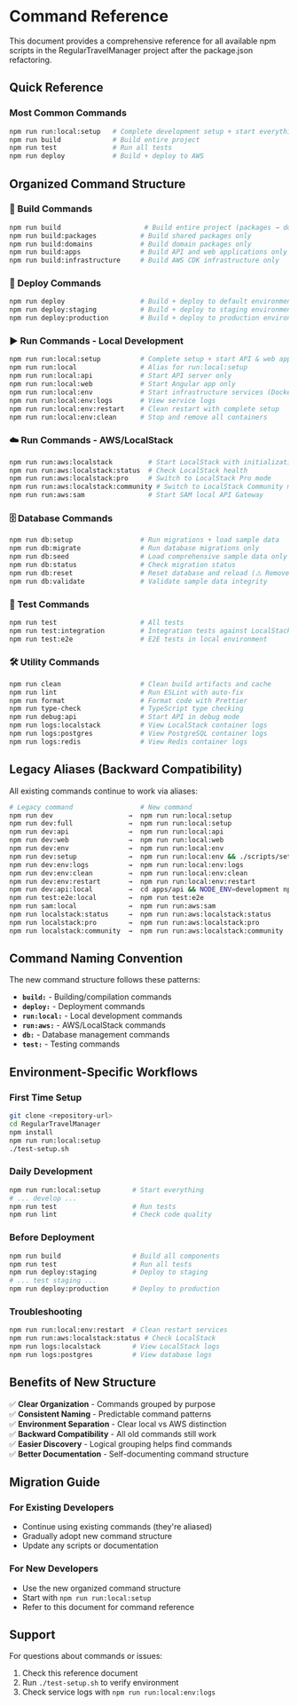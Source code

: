# Command Reference

This document provides a comprehensive reference for all available npm scripts in the RegularTravelManager project after the package.json refactoring.

## Quick Reference

### Most Common Commands
```bash
npm run run:local:setup   # Complete development setup + start everything
npm run build             # Build entire project
npm run test              # Run all tests
npm run deploy            # Build + deploy to AWS
```

## Organized Command Structure

### 🔨 Build Commands
```bash
npm run build                     # Build entire project (packages → domains → apps → infrastructure)
npm run build:packages           # Build shared packages only
npm run build:domains            # Build domain packages only
npm run build:apps               # Build API and web applications only
npm run build:infrastructure     # Build AWS CDK infrastructure only
```

### 🚀 Deploy Commands
```bash
npm run deploy                   # Build + deploy to default environment
npm run deploy:staging           # Build + deploy to staging environment
npm run deploy:production        # Build + deploy to production environment
```

### ▶️ Run Commands - Local Development
```bash
npm run run:local:setup          # Complete setup + start API & web apps (RECOMMENDED)
npm run run:local                # Alias for run:local:setup
npm run run:local:api            # Start API server only
npm run run:local:web            # Start Angular app only
npm run run:local:env            # Start infrastructure services (Docker)
npm run run:local:env:logs       # View service logs
npm run run:local:env:restart    # Clean restart with complete setup
npm run run:local:env:clean      # Stop and remove all containers
```

### ☁️ Run Commands - AWS/LocalStack
```bash
npm run run:aws:localstack         # Start LocalStack with initialization
npm run run:aws:localstack:status  # Check LocalStack health
npm run run:aws:localstack:pro     # Switch to LocalStack Pro mode  
npm run run:aws:localstack:community # Switch to LocalStack Community mode
npm run run:aws:sam                # Start SAM local API Gateway
```

### 🗄️ Database Commands
```bash
npm run db:setup                 # Run migrations + load sample data
npm run db:migrate               # Run database migrations only
npm run db:seed                  # Load comprehensive sample data only
npm run db:status                # Check migration status
npm run db:reset                 # Reset database and reload (⚠️ Removes all data)
npm run db:validate              # Validate sample data integrity
```

### 🧪 Test Commands
```bash
npm run test                     # All tests
npm run test:integration         # Integration tests against LocalStack
npm run test:e2e                 # E2E tests in local environment
```

### 🛠️ Utility Commands
```bash
npm run clean                    # Clean build artifacts and cache
npm run lint                     # Run ESLint with auto-fix
npm run format                   # Format code with Prettier
npm run type-check               # TypeScript type checking
npm run debug:api                # Start API in debug mode
npm run logs:localstack          # View LocalStack container logs
npm run logs:postgres            # View PostgreSQL container logs
npm run logs:redis               # View Redis container logs
```

## Legacy Aliases (Backward Compatibility)

All existing commands continue to work via aliases:

```bash
# Legacy command                 # New command
npm run dev                   →  npm run run:local:setup
npm run dev:full              →  npm run run:local:setup  
npm run dev:api               →  npm run run:local:api
npm run dev:web               →  npm run run:local:web
npm run dev:env               →  npm run run:local:env
npm run dev:setup             →  npm run run:local:env && ./scripts/setup-development.sh
npm run dev:env:logs          →  npm run run:local:env:logs
npm run dev:env:clean         →  npm run run:local:env:clean
npm run dev:env:restart       →  npm run run:local:env:restart
npm run dev:api:local         →  cd apps/api && NODE_ENV=development npm run dev
npm run test:e2e:local        →  npm run test:e2e
npm run sam:local             →  npm run run:aws:sam
npm run localstack:status     →  npm run run:aws:localstack:status
npm run localstack:pro        →  npm run run:aws:localstack:pro
npm run localstack:community  →  npm run run:aws:localstack:community
```

## Command Naming Convention

The new command structure follows these patterns:

- **`build:`** - Building/compilation commands
- **`deploy:`** - Deployment commands  
- **`run:local:`** - Local development commands
- **`run:aws:`** - AWS/LocalStack commands
- **`db:`** - Database management commands
- **`test:`** - Testing commands

## Environment-Specific Workflows

### First Time Setup
```bash
git clone <repository-url>
cd RegularTravelManager
npm install
npm run run:local:setup
./test-setup.sh
```

### Daily Development
```bash
npm run run:local:setup        # Start everything
# ... develop ...
npm run test                   # Run tests
npm run lint                   # Check code quality
```

### Before Deployment
```bash
npm run build                  # Build all components
npm run test                   # Run all tests
npm run deploy:staging         # Deploy to staging
# ... test staging ...
npm run deploy:production      # Deploy to production
```

### Troubleshooting
```bash
npm run run:local:env:restart  # Clean restart services
npm run run:aws:localstack:status # Check LocalStack
npm run logs:localstack        # View LocalStack logs
npm run logs:postgres          # View database logs
```

## Benefits of New Structure

✅ **Clear Organization** - Commands grouped by purpose  
✅ **Consistent Naming** - Predictable command patterns  
✅ **Environment Separation** - Clear local vs AWS distinction  
✅ **Backward Compatibility** - All old commands still work  
✅ **Easier Discovery** - Logical grouping helps find commands  
✅ **Better Documentation** - Self-documenting command structure  

## Migration Guide

### For Existing Developers
- Continue using existing commands (they're aliased)
- Gradually adopt new command structure
- Update any scripts or documentation

### For New Developers  
- Use the new organized command structure
- Start with `npm run run:local:setup`
- Refer to this document for command reference

## Support

For questions about commands or issues:
1. Check this reference document
2. Run `./test-setup.sh` to verify environment
3. Check service logs with `npm run run:local:env:logs`